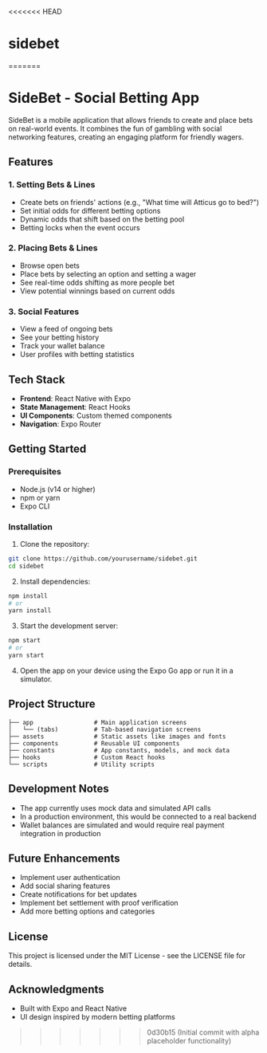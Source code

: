 <<<<<<< HEAD
# sidebet
=======
# SideBet - Social Betting App

SideBet is a mobile application that allows friends to create and place bets on real-world events. It combines the fun of gambling with social networking features, creating an engaging platform for friendly wagers.

## Features

### 1. Setting Bets & Lines
- Create bets on friends' actions (e.g., "What time will Atticus go to bed?")
- Set initial odds for different betting options
- Dynamic odds that shift based on the betting pool
- Betting locks when the event occurs

### 2. Placing Bets & Lines
- Browse open bets
- Place bets by selecting an option and setting a wager
- See real-time odds shifting as more people bet
- View potential winnings based on current odds

### 3. Social Features
- View a feed of ongoing bets
- See your betting history
- Track your wallet balance
- User profiles with betting statistics

## Tech Stack

- **Frontend**: React Native with Expo
- **State Management**: React Hooks
- **UI Components**: Custom themed components
- **Navigation**: Expo Router

## Getting Started

### Prerequisites
- Node.js (v14 or higher)
- npm or yarn
- Expo CLI

### Installation

1. Clone the repository:
```bash
git clone https://github.com/yourusername/sidebet.git
cd sidebet
```

2. Install dependencies:
```bash
npm install
# or
yarn install
```

3. Start the development server:
```bash
npm start
# or
yarn start
```

4. Open the app on your device using the Expo Go app or run it in a simulator.

## Project Structure

```
├── app                 # Main application screens
│   └── (tabs)          # Tab-based navigation screens
├── assets              # Static assets like images and fonts
├── components          # Reusable UI components
├── constants           # App constants, models, and mock data
├── hooks               # Custom React hooks
└── scripts             # Utility scripts
```

## Development Notes

- The app currently uses mock data and simulated API calls
- In a production environment, this would be connected to a real backend
- Wallet balances are simulated and would require real payment integration in production

## Future Enhancements

- Implement user authentication
- Add social sharing features
- Create notifications for bet updates
- Implement bet settlement with proof verification
- Add more betting options and categories

## License

This project is licensed under the MIT License - see the LICENSE file for details.

## Acknowledgments

- Built with Expo and React Native
- UI design inspired by modern betting platforms
>>>>>>> 0d30b15 (Initial commit with alpha placeholder functionality)
